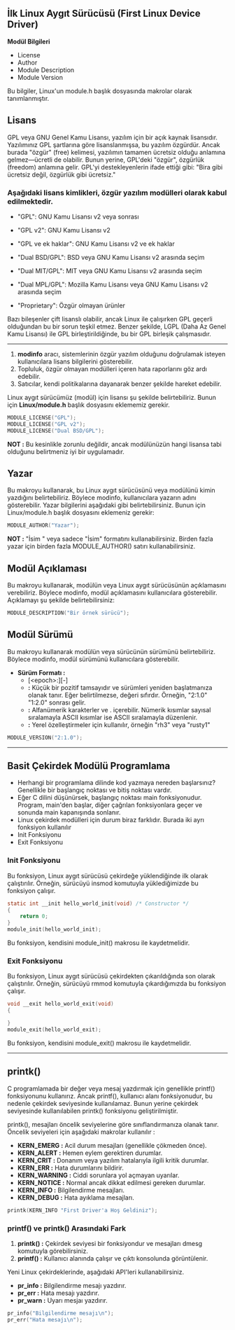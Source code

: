 ## İlk Linux Aygıt Sürücüsü (First Linux Device Driver)

**Modül Bilgileri**
* License
* Author
* Module Description
* Module Version

Bu bilgiler, Linux'un module.h başlık dosyasında makrolar olarak tanımlanmıştır.

## Lisans

GPL veya GNU Genel Kamu Lisansı, yazılım için bir açık kaynak lisansıdır. Yazılımınız GPL şartlarına göre lisanslanmışsa, bu yazılım özgürdür. Ancak burada "özgür" (free) kelimesi, yazılımın tamamen ücretsiz olduğu anlamına gelmez—ücretli de olabilir. Bunun yerine, GPL'deki "özgür", özgürlük (freedom) anlamına gelir. GPL'yi destekleyenlerin ifade ettiği gibi: "Bira gibi ücretsiz değil, özgürlük gibi ücretsiz."

### Aşağıdaki lisans kimlikleri, özgür yazılım modülleri olarak kabul edilmektedir.

* "GPL": GNU Kamu Lisansı v2 veya sonrası
* "GPL v2": GNU Kamu Lisansı v2
* "GPL ve ek haklar": GNU Kamu Lisansı v2 ve ek haklar
* "Dual BSD/GPL": BSD veya GNU Kamu Lisansı v2 arasında seçim
* "Dual MIT/GPL": MIT veya GNU Kamu Lisansı v2 arasında seçim
* "Dual MPL/GPL": Mozilla Kamu Lisansı veya GNU Kamu Lisansı v2 arasında seçim

* "Proprietary": Özgür olmayan ürünler

Bazı bileşenler çift lisanslı olabilir, ancak Linux ile çalışırken GPL geçerli olduğundan bu bir sorun teşkil etmez. Benzer şekilde, LGPL (Daha Az Genel Kamu Lisansı) ile GPL birleştirildiğinde, bu bir GPL birleşik çalışmasıdır.

--------------------------------------------------------------------------------------------------------------------------------------------------------------------------------------------------------------------

1. **modinfo** aracı, sistemlerinin özgür yazılım olduğunu doğrulamak isteyen kullanıcılara lisans bilgilerini gösterebilir.
2. Topluluk, özgür olmayan modülleri içeren hata raporlarını göz ardı edebilir.
3. Satıcılar, kendi politikalarına dayanarak benzer şekilde hareket edebilir.

Linux aygıt sürücümüz (modül) için lisansı şu şekilde belirtebiliriz. Bunun için **Linux/module.h** başlık dosyasını eklememiz gerekir.

```c
MODULE_LICENSE("GPL");
MODULE_LICENSE("GPL v2");
MODULE_LICENSE("Dual BSD/GPL");
```
**NOT :** Bu kesinlikle zorunlu değildir, ancak modülünüzün hangi lisansa tabi olduğunu belirtmeniz iyi bir uygulamadır.


## Yazar

Bu makroyu kullanarak, bu Linux aygıt sürücüsünü veya modülünü kimin yazdığını belirtebiliriz. Böylece modinfo, kullanıcılara yazarın adını gösterebilir. Yazar bilgilerini aşağıdaki gibi belirtebilirsiniz. Bunun için Linux/module.h başlık dosyasını eklemeniz gerekir:

```c
MODULE_AUTHOR("Yazar");
```
**NOT :** "İsim <email>" veya sadece "İsim" formatını kullanabilirsiniz. Birden fazla yazar için birden fazla MODULE_AUTHOR() satırı kullanabilirsiniz.

## Modül Açıklaması

Bu makroyu kullanarak, modülün veya Linux aygıt sürücüsünün açıklamasını verebiliriz. Böylece modinfo, modül açıklamasını kullanıcılara gösterebilir. Açıklamayı şu şekilde belirtebilirsiniz:

```c
MODULE_DESCRIPTION("Bir örnek sürücü");
```

## Modül Sürümü

Bu makroyu kullanarak modülün veya sürücünün sürümünü belirtebiliriz. Böylece modinfo, modül sürümünü kullanıcılara gösterebilir.

* **Sürüm Formatı :**
  * [\<epoch>:\]<version>[\-<extra-version>\]
  * **<epoch> :** Küçük bir pozitif tamsayıdır ve sürümleri yeniden başlatmanıza olanak tanır. Eğer belirtilmezse, değeri sıfırdır. Örneğin, "2:1.0" "1:2.0" sonrası gelir.
  * **<version> :** Alfanümerik karakterler ve . içerebilir. Nümerik kısımlar sayısal sıralamayla ASCII kısımlar ise ASCII sıralamayla düzenlenir.
  * **<extraversion> :** Yerel özelleştirmeler için kullanılır, örneğin "rh3" veya "rusty1"

```c
MODULE_VERSION("2:1.0");
```

--------------------------------------------------------------------------------------------------------------------------------------------------------------------------------------------------------------------

## Basit Çekirdek Modülü Programlama 

* Herhangi bir programlama dilinde kod yazmaya nereden başlarsınız? Genellikle bir başlangıç noktası ve bitiş noktası vardır.
* Eğer C dilini düşünürsek, başlangıç noktası main fonksiyonudur. Program, main'den başlar, diğer çağrılan fonksiyonlara geçer ve sonunda main kapanışında sonlanır.
* Linux çekirdek modülleri için durum biraz farklıdır. Burada iki ayrı fonksiyon kullanılır
 * Init Fonksiyonu
 * Exit Fonksiyonu


### Init Fonksiyonu

Bu fonksiyon, Linux aygıt sürücüsü çekirdeğe yüklendiğinde ilk olarak çalıştırılır. Örneğin, sürücüyü insmod komutuyla yüklediğimizde bu fonksiyon çalışır. 
```c
static int __init hello_world_init(void) /* Constructor */
{
    return 0;
}
module_init(hello_world_init);
```
Bu fonksiyon, kendisini module_init() makrosu ile kaydetmelidir.


### Exit Fonksiyonu

Bu fonksiyon, Linux aygıt sürücüsü çekirdekten çıkarıldığında son olarak çalıştırılır. Örneğin, sürücüyü rmmod komutuyla çıkardığımızda bu fonksiyon çalışır.
```c
void __exit hello_world_exit(void)
{

}
module_exit(hello_world_exit);
```
Bu fonksiyon, kendisini module_exit() makrosu ile kaydetmelidir. 

--------------------------------------------------------------------------------------------------------------------------------------------------------------------------------------------------------------------

## printk()

C programlamada bir değer veya mesaj yazdırmak için genellikle printf() fonksiyonunu kullanırız. Ancak printf(), kullanıcı alanı fonksiyonudur, bu nedenle çekirdek seviyesinde kullanılamaz. Bunun yerine çekirdek seviyesinde kullanılabilen printk() fonksiyonu geliştirilmiştir.

printk(), mesajları öncelik seviyelerine göre sınıflandırmanıza olanak tanır. Öncelik seviyeleri için aşağıdaki makrolar kullanılır :

* **KERN_EMERG :** Acil durum mesajları (genellikle çökmeden önce).
* **KERN_ALERT :** Hemen eylem gerektiren durumlar.
* **KERN_CRIT :** Donanım veya yazılım hatalarıyla ilgili kritik durumlar.
* **KERN_ERR :** Hata durumlarını bildirir.
* **KERN_WARNING :** Ciddi sorunlara yol açmayan uyarılar.
* **KERN_NOTICE :** Normal ancak dikkat edilmesi gereken durumlar.
* **KERN_INFO :** Bilgilendirme mesajları.
* **KERN_DEBUG :** Hata ayıklama mesajları.

```c
printk(KERN_INFO "First Driver'a Hoş Geldiniz");
```


### printf() ve printk() Arasındaki Fark

1. **printk() :** Çekirdek seviyesi bir fonksiyondur ve mesajları dmesg komutuyla görebilirsiniz.
2. **printf() :** Kullanıcı alanında çalışır ve çıktı konsolunda görüntülenir.

Yeni Linux çekirdeklerinde, aşağıdaki API'leri kullanabilirsiniz.
* **pr_info :** Bilgilendirme mesajı yazdırır.
* **pr_err :** Hata mesajı yazdırır.
* **pr_warn :** Uyarı mesjaı yazdırır.

```c
pr_info("Bilgilendirme mesajı\n");
pr_err("Hata mesajı\n");
```



























